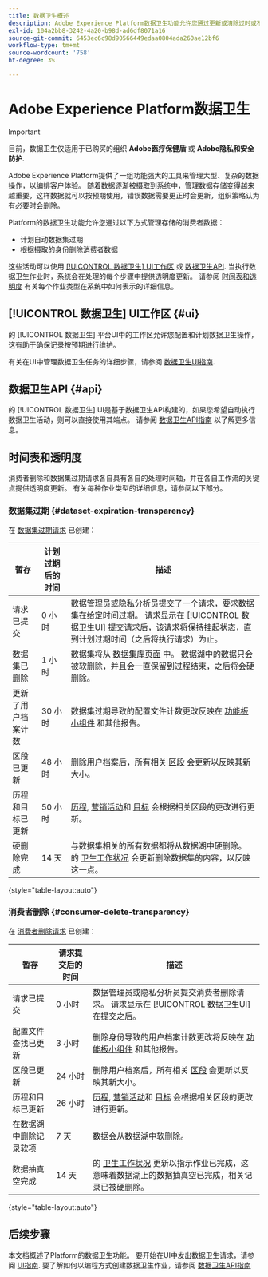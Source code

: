 ```yaml
---
title: 数据卫生概述
description: Adobe Experience Platform数据卫生功能允许您通过更新或清除过时或不准确的记录来管理数据的生命周期。
exl-id: 104a2bb8-3242-4a20-b98d-ad6df8071a16
source-git-commit: 6453ec6c98d90566449edaa0804ada260ae12bf6
workflow-type: tm+mt
source-wordcount: '758'
ht-degree: 3%

---
```


# Adobe Experience Platform数据卫生

>[!IMPORTANT]
>
>目前，数据卫生仅适用于已购买的组织 **Adobe医疗保健盾** 或 **Adobe隐私和安全防护**.

Adobe Experience Platform提供了一组功能强大的工具来管理大型、复杂的数据操作，以编排客户体验。 随着数据逐渐被摄取到系统中，管理数据存储变得越来越重要，这样数据就可以按预期使用，错误数据需要更正时会更新，组织策略认为有必要时会删除。

Platform的数据卫生功能允许您通过以下方式管理存储的消费者数据：

* 计划自动数据集过期
* 根据摄取的身份删除消费者数据

这些活动可以使用 [[!UICONTROL 数据卫生] UI工作区](#ui) 或 [数据卫生API](#api). 当执行数据卫生作业时，系统会在处理的每个步骤中提供透明度更新。 请参阅 [时间表和透明度](#timelines-and-transparency) 有关每个作业类型在系统中如何表示的详细信息。

## [!UICONTROL 数据卫生] UI工作区 {#ui}

的 [!UICONTROL 数据卫生] 平台UI中的工作区允许您配置和计划数据卫生操作，这有助于确保记录按预期进行维护。

有关在UI中管理数据卫生任务的详细步骤，请参阅 [数据卫生UI指南](./ui/overview.md).

## 数据卫生API {#api}

的 [!UICONTROL 数据卫生] UI是基于数据卫生API构建的，如果您希望自动执行数据卫生活动，则可以直接使用其端点。 请参阅 [数据卫生API指南](./api/overview.md) 以了解更多信息。

## 时间表和透明度

消费者删除和数据集过期请求各自具有各自的处理时间轴，并在各自工作流的关键点提供透明度更新。 有关每种作业类型的详细信息，请参阅以下部分。

### 数据集过期 {#dataset-expiration-transparency}

在 [数据集过期请求](./ui/dataset-expiration.md) 已创建：

| 暂存 | 计划过期后的时间 | 描述 |
| --- | --- | --- |
| 请求已提交 | 0 小时 | 数据管理员或隐私分析员提交了一个请求，要求数据集在给定时间过期。 请求显示在 [!UICONTROL 数据卫生UI] 提交请求后，该请求将保持挂起状态，直到计划过期时间（之后将执行请求）为止。 |
| 数据集已删除 | 1 小时 | 数据集将从 [数据集库页面](../catalog/datasets/user-guide.md) 中。 数据湖中的数据只会被软删除，并且会一直保留到过程结束，之后将会硬删除。 |
| 更新了用户档案计数 | 30 小时 | 数据集过期导致的配置文件计数更改反映在 [功能板小组件](../dashboards/guides/profiles.md#profile-count-trend) 和其他报告。 |
| 区段已更新 | 48 小时 | 删除用户档案后，所有相关 [区段](../segmentation/home.md) 会更新以反映其新大小。 |
| 历程和目标已更新 | 50 小时 | [历程](https://experienceleague.adobe.com/docs/journey-optimizer/using/orchestrate-journeys/about-journeys/journey.html), [营销活动](https://experienceleague.adobe.com/docs/journey-optimizer/using/campaigns/get-started-with-campaigns.html)和 [目标](../destinations/home.md) 会根据相关区段的更改进行更新。 |
| 硬删除完成 | 14 天 | 与数据集相关的所有数据都将从数据湖中硬删除。 的 [卫生工作状况](./ui/browse.md#view-details) 会更新删除数据集的内容，以反映这一点。 |

{style=&quot;table-layout:auto&quot;}

### 消费者删除 {#consumer-delete-transparency}

在 [消费者删除请求](./ui/delete-consumer.md) 已创建：

| 暂存 | 请求提交后的时间 | 描述 |
| --- | --- | --- |
| 请求已提交 | 0 小时 | 数据管理员或隐私分析员提交消费者删除请求。 请求显示在 [!UICONTROL 数据卫生UI] 在提交之后。 |
| 配置文件查找已更新 | 3 小时 | 删除身份导致的用户档案计数更改将反映在 [功能板小组件](../dashboards/guides/profiles.md#profile-count-trend) 和其他报告。 |
| 区段已更新 | 24 小时 | 删除用户档案后，所有相关 [区段](../segmentation/home.md) 会更新以反映其新大小。 |
| 历程和目标已更新 | 26 小时 | [历程](https://experienceleague.adobe.com/docs/journey-optimizer/using/orchestrate-journeys/about-journeys/journey.html), [营销活动](https://experienceleague.adobe.com/docs/journey-optimizer/using/campaigns/get-started-with-campaigns.html)和 [目标](../destinations/home.md) 会根据相关区段的更改进行更新。 |
| 在数据湖中删除记录软项 | 7 天 | 数据会从数据湖中软删除。 |
| 数据抽真空完成 | 14 天 | 的 [卫生工作状况](./ui/browse.md#view-details) 更新以指示作业已完成，这意味着数据湖上的数据抽真空已完成，相关记录已被硬删除。 |

{style=&quot;table-layout:auto&quot;}

## 后续步骤

本文档概述了Platform的数据卫生功能。 要开始在UI中发出数据卫生请求，请参阅 [UI指南](./ui/overview.md). 要了解如何以编程方式创建数据卫生作业，请参阅 [数据卫生API指南](./api/overview.md)
